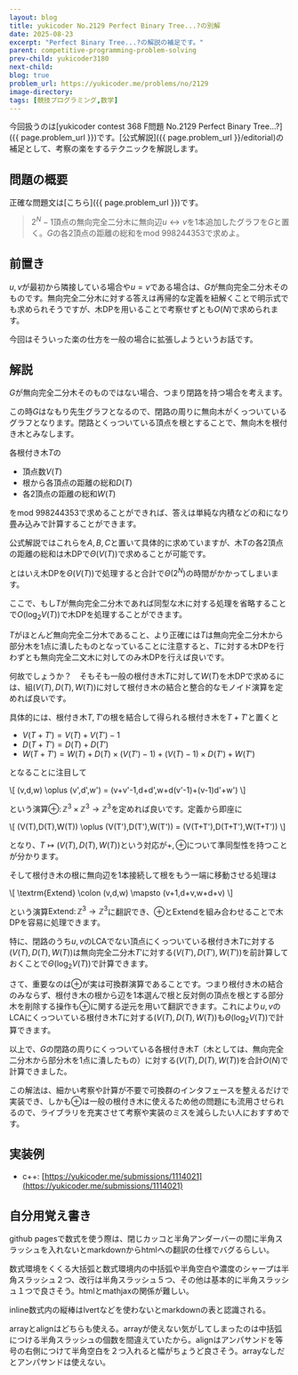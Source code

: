 ```yaml
---
layout: blog
title: yukicoder No.2129 Perfect Binary Tree...?の別解
date: 2025-08-23
excerpt: "Perfect Binary Tree...?の解説の補足です。"
parent: competitive-programming-problem-solving
prev-child: yukicoder3180
next-child: 
blog: true
problem_url: https://yukicoder.me/problems/no/2129
image-directory: 
tags: [競技プログラミング,数学]
---
```


今回扱うのは[yukicoder contest 368 F問題 No.2129 Perfect Binary Tree...?]({{ page.problem_url }})です。[公式解説]({{ page.problem_url }}/editorial)の補足として、考察の楽をするテクニックを解説します。


## 問題の概要

正確な問題文は[こちら]({{ page.problem_url }})です。

> $2^N - 1$頂点の無向完全二分木に無向辺$u \leftrightarrow v$を$1$本追加したグラフを$G$と置く。$G$の各$2$頂点の距離の総和をmod $998244353$で求めよ。


## 前置き

$u,v$が最初から隣接している場合や$u = v$である場合は、$G$が無向完全二分木そのものです。無向完全二分木に対する答えは再帰的な定義を紐解くことで明示式でも求められそうですが、木DPを用いることで考察せずとも$O(N)$で求められます。

今回はそういった楽の仕方を一般の場合に拡張しようというお話です。


## 解説

$G$が無向完全二分木そのものではない場合、つまり閉路を持つ場合を考えます。

この時$G$はなもり先生グラフとなるので、閉路の周りに無向木がくっついているグラフとなります。閉路とくっついている頂点を根とすることで、無向木を根付き木とみなします。

各根付き木$T$の

- 頂点数$V(T)$
- 根から各頂点の距離の総和$D(T)$
- 各$2$頂点の距離の総和$W(T)$

をmod $998244353$で求めることができれば、答えは単純な内積などの和になり畳み込みで計算することができます。

公式解説ではこれらを$A,B,C$と置いて具体的に求めていますが、木$T$の各$2$頂点の距離の総和は木DPで$\Theta(V(T))$で求めることが可能です。

とはいえ木DPを$\Theta(V(T))$で処理すると合計で$\Theta(2^N)$の時間がかかってしまいます。

ここで、もし$T$が無向完全二分木であれば同型な木に対する処理を省略することで$O(\log_2 V(T))$で木DPを処理することができます。

$T$がほとんど無向完全二分木であること、より正確には$T$は無向完全二分木から部分木を$1$点に潰したものとなっていることに注意すると、$T$に対する木DPを行わずとも無向完全二文木に対してのみ木DPを行えば良いです。

何故でしょうか？　そもそも一般の根付き木$T$に対して$W(T)$を木DPで求めるには、組$(V(T),D(T),W(T))$に対して根付き木の結合と整合的なモノイド演算を定めれば良いです。

具体的には、根付き木$T,T'$の根を結合して得られる根付き木を$T+T'$と置くと

- $V(T+T') = V(T) + V(T') - 1$
- $D(T+T') = D(T) + D(T')$
- $W(T+T') = W(T) + D(T) \times (V(T') - 1) + (V(T) - 1) \times D(T') + W(T')$

となることに注目して

\\[
(v,d,w) \oplus (v',d',w') = (v+v'-1,d+d',w+d(v'-1)+(v-1)d'+w')
\\]

という演算$\oplus \colon \mathbb{Z}^3 \times \mathbb{Z}^3 \to \mathbb{Z}^3$を定めれば良いです。定義から即座に

\\[
(V(T),D(T),W(T)) \oplus (V(T'),D(T'),W(T')) = (V(T+T'),D(T+T'),W(T+T'))
\\]

となり、$T \mapsto (V(T),D(T),W(T))$という対応が$+,\oplus$について準同型性を持つことが分かります。

そして根付き木の根に無向辺を$1$本接続して根をもう一端に移動させる処理は

\\[
\textrm{Extend} \colon (v,d,w) \mapsto (v+1,d+v,w+d+v)
\\]

という演算$\textrm{Extend} \colon \mathbb{Z}^3 \to \mathbb{Z}^3$に翻訳でき、$\oplus$と$\textrm{Extend}$を組み合わせることで木DPを容易に処理できます。

特に、閉路のうち$u,v$のLCAでない頂点にくっついている根付き木$T$に対する$(V(T),D(T),W(T))$は無向完全二分木$T'$に対する$(V(T'),D(T'),W(T'))$を前計算しておくことで$\Theta(\log_2 V(T))$で計算できます。

さて、重要なのは$\oplus$が実は可換群演算であることです。つまり根付き木の結合のみならず、根付き木の根から辺を$1$本選んで根と反対側の頂点を根とする部分木を削除する操作も$\oplus$に関する逆元を用いて翻訳できます。これにより$u,v$のLCAにくっついている根付き木$T$に対する$(V(T),D(T),W(T))$も$\Theta(\log_2 V(T))$で計算できます。

以上で、$G$の閉路の周りにくっついている各根付き木$T$（木としては、無向完全二分木から部分木を$1$点に潰したもの）に対する$(V(T),D(T),W(T))$を合計$O(N)$で計算できました。

この解法は、細かい考察や計算が不要で可換群のインタフェースを整えるだけで実装でき、しかも$\oplus$は一般の根付き木に使えるため他の問題にも流用させられるので、ライブラリを充実させて考察や実装のミスを減らしたい人におすすめです。


## 実装例

- c++: [https://yukicoder.me/submissions/1114021](https://yukicoder.me/submissions/1114021)


## 自分用覚え書き

github pagesで数式を使う際は、閉じカッコと半角アンダーバーの間に半角スラッシュを入れないとmarkdownからhtmlへの翻訳の仕様でバグるらしい。

数式環境をくくる大括弧と数式環境内の中括弧や半角空白や濃度のシャープは半角スラッシュ２つ、改行は半角スラッシュ５つ、その他は基本的に半角スラッシュ１つで良さそう。htmlとmathjaxの関係が難しい。

inline数式内の縦棒はlvertなどを使わないとmarkdownの表と認識される。

arrayとalignはどちらも使える。arrayが使えない気がしてしまったのは中括弧につける半角スラッシュの個数を間違えていたから。alignはアンパサンドを等号の右側につけて半角空白を２つ入れると幅がちょうど良さそう。arrayなしだとアンパサンドは使えない。
